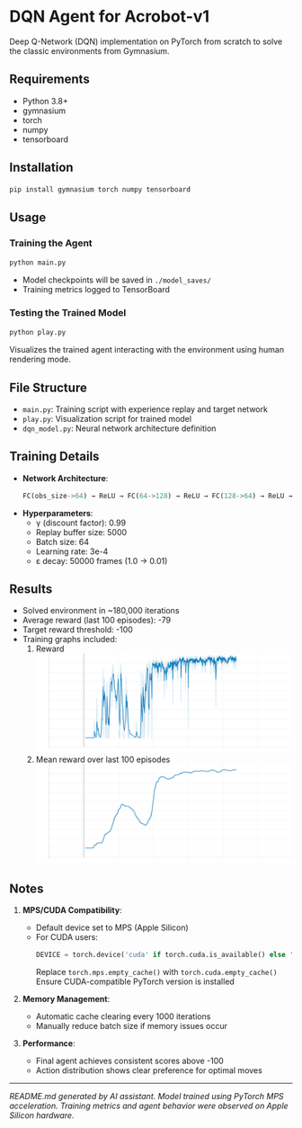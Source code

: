 # DQN Agent for Acrobot-v1

Deep Q-Network (DQN) implementation on PyTorch from scratch to solve the classic environments from Gymnasium.

## Requirements
- Python 3.8+
- gymnasium
- torch
- numpy
- tensorboard

## Installation
```bash
pip install gymnasium torch numpy tensorboard
```

## Usage

### Training the Agent
```bash
python main.py
```
- Model checkpoints will be saved in `./model_saves/`
- Training metrics logged to TensorBoard

### Testing the Trained Model
```bash
python play.py
```
Visualizes the trained agent interacting with the environment using human rendering mode.

## File Structure
- `main.py`: Training script with experience replay and target network
- `play.py`: Visualization script for trained model
- `dqn_model.py`: Neural network architecture definition

## Training Details
- **Network Architecture**: 
  ```python
  FC(obs_size->64) → ReLU → FC(64->128) → ReLU → FC(128->64) → ReLU → FC(64->n_actions)
  ```
- **Hyperparameters**:
  - γ (discount factor): 0.99
  - Replay buffer size: 5000
  - Batch size: 64
  - Learning rate: 3e-4
  - ε decay: 50000 frames (1.0 → 0.01)

## Results
- Solved environment in ~180,000 iterations
- Average reward (last 100 episodes): -79
- Target reward threshold: -100
- Training graphs included:
  1. Reward
  ![reward.svg](files/reward.svg)
  2. Mean reward over last 100 episodes
  ![reward_100.svg](files/reward_100.svg)

## Notes
1. **MPS/CUDA Compatibility**:
   - Default device set to MPS (Apple Silicon)
   - For CUDA users:
     ```python
     DEVICE = torch.device('cuda' if torch.cuda.is_available() else 'cpu')
     ```
     Replace `torch.mps.empty_cache()` with `torch.cuda.empty_cache()` <br>
     Ensure CUDA-compatible PyTorch version is installed

2. **Memory Management**:
   - Automatic cache clearing every 1000 iterations
   - Manually reduce batch size if memory issues occur

3. **Performance**:
   - Final agent achieves consistent scores above -100
   - Action distribution shows clear preference for optimal moves

---

*README.md generated by AI assistant. Model trained using PyTorch MPS acceleration. Training metrics and agent behavior were observed on Apple Silicon hardware.*
